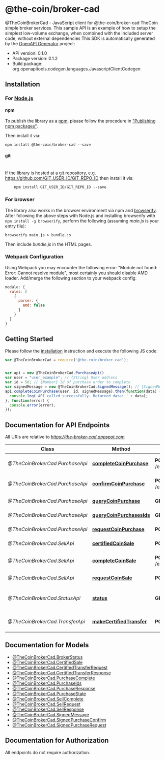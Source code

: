 # @the-coin/broker-cad

@TheCoinBrokerCad - JavaScript client for @the-coin/broker-cad
TheCoin simple broker services.  This sample API is an example of how to setup the simplest low-volume exchange, when combined with the included server code, without external dependencies
This SDK is automatically generated by the [OpenAPI Generator](https://openapi-generator.tech) project:

- API version: 0.1.0
- Package version: 0.1.2
- Build package: org.openapitools.codegen.languages.JavascriptClientCodegen

## Installation

### For [Node.js](https://nodejs.org/)

#### npm

To publish the library as a [npm](https://www.npmjs.com/),
please follow the procedure in ["Publishing npm packages"](https://docs.npmjs.com/getting-started/publishing-npm-packages).

Then install it via:

```shell
npm install @the-coin/broker-cad --save
```

#### git
#
If the library is hosted at a git repository, e.g.
https://github.com/GIT_USER_ID/GIT_REPO_ID
then install it via:

```shell
    npm install GIT_USER_ID/GIT_REPO_ID --save
```

### For browser

The library also works in the browser environment via npm and [browserify](http://browserify.org/). After following
the above steps with Node.js and installing browserify with `npm install -g browserify`,
perform the following (assuming *main.js* is your entry file):

```shell
browserify main.js > bundle.js
```

Then include *bundle.js* in the HTML pages.

### Webpack Configuration

Using Webpack you may encounter the following error: "Module not found: Error:
Cannot resolve module", most certainly you should disable AMD loader. Add/merge
the following section to your webpack config:

```javascript
module: {
  rules: [
    {
      parser: {
        amd: false
      }
    }
  ]
}
```

## Getting Started

Please follow the [installation](#installation) instruction and execute the following JS code:

```javascript
var @TheCoinBrokerCad = require('@the-coin/broker-cad');


var api = new @TheCoinBrokerCad.PurchaseApi()
var user = "user_example"; // {String} User address
var id = 56; // {Number} Id of purchase order to complete
var signedMessage = new @TheCoinBrokerCad.SignedMessage(); // {SignedMessage} Signed PurchaseComplete
api.completeCoinPurchase(user, id, signedMessage).then(function(data) {
  console.log('API called successfully. Returned data: ' + data);
}, function(error) {
  console.error(error);
});


```

## Documentation for API Endpoints

All URIs are relative to *https://the-broker-cad.appspot.com*

Class | Method | HTTP request | Description
------------ | ------------- | ------------- | -------------
*@TheCoinBrokerCad.PurchaseApi* | [**completeCoinPurchase**](docs/PurchaseApi.md#completeCoinPurchase) | **POST** /exchange/buy/{user}/{id}/complete | Mark buy order complete
*@TheCoinBrokerCad.PurchaseApi* | [**confirmCoinPurchase**](docs/PurchaseApi.md#confirmCoinPurchase) | **POST** /exchange/buy/{user}/{id}/confirm | Confirm order opened
*@TheCoinBrokerCad.PurchaseApi* | [**queryCoinPurchase**](docs/PurchaseApi.md#queryCoinPurchase) | **GET** /exchange/buy/{user}/{id} | Query open buy orders
*@TheCoinBrokerCad.PurchaseApi* | [**queryCoinPurchasesIds**](docs/PurchaseApi.md#queryCoinPurchasesIds) | **GET** /exchange/buy/ | Query buy order id&#39;s
*@TheCoinBrokerCad.PurchaseApi* | [**requestCoinPurchase**](docs/PurchaseApi.md#requestCoinPurchase) | **POST** /exchange/buy/initiate | Request to buy Coin
*@TheCoinBrokerCad.SellApi* | [**certifiedCoinSale**](docs/SellApi.md#certifiedCoinSale) | **POST** /exchange/sell/certified | Request coin sale
*@TheCoinBrokerCad.SellApi* | [**completeCoinSale**](docs/SellApi.md#completeCoinSale) | **POST** /exchange/sell/{user}/{id}/complete | Mark coin sale complete
*@TheCoinBrokerCad.SellApi* | [**requestCoinSale**](docs/SellApi.md#requestCoinSale) | **POST** /exchange/sell/initiate | Request coin sale
*@TheCoinBrokerCad.StatusApi* | [**status**](docs/StatusApi.md#status) | **GET** /status | Gets the operating status of the broker
*@TheCoinBrokerCad.TransferApi* | [**makeCertifiedTransfer**](docs/TransferApi.md#makeCertifiedTransfer) | **POST** /certifiedTransfer | Request Transfer from-&gt;to


## Documentation for Models

 - [@TheCoinBrokerCad.BrokerStatus](docs/BrokerStatus.md)
 - [@TheCoinBrokerCad.CertifiedSale](docs/CertifiedSale.md)
 - [@TheCoinBrokerCad.CertifiedTransferRequest](docs/CertifiedTransferRequest.md)
 - [@TheCoinBrokerCad.CertifiedTransferResponse](docs/CertifiedTransferResponse.md)
 - [@TheCoinBrokerCad.PurchaseComplete](docs/PurchaseComplete.md)
 - [@TheCoinBrokerCad.PurchaseIds](docs/PurchaseIds.md)
 - [@TheCoinBrokerCad.PurchaseResponse](docs/PurchaseResponse.md)
 - [@TheCoinBrokerCad.PurchaseState](docs/PurchaseState.md)
 - [@TheCoinBrokerCad.SellComplete](docs/SellComplete.md)
 - [@TheCoinBrokerCad.SellRequest](docs/SellRequest.md)
 - [@TheCoinBrokerCad.SellResponse](docs/SellResponse.md)
 - [@TheCoinBrokerCad.SignedMessage](docs/SignedMessage.md)
 - [@TheCoinBrokerCad.SignedPurchaseConfirm](docs/SignedPurchaseConfirm.md)
 - [@TheCoinBrokerCad.SignedPurchaseRequest](docs/SignedPurchaseRequest.md)


## Documentation for Authorization

 All endpoints do not require authorization.

